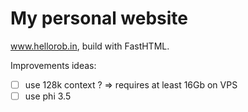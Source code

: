 # My personal website

www.hellorob.in, build with FastHTML.

Improvements ideas:
- [ ] use 128k context ? => requires at least 16Gb on VPS
- [ ] use phi 3.5
